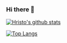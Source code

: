 ### Hi there 👋


[![Hristo's github stats](https://github-readme-stats.vercel.app/api?username=hr-hriskov&count_private=true&show_icons=true&theme=radical&hide_rank=false)](https://github.com/hr-hriskov/github-readme-stats)

[![Top Langs](https://github-readme-stats.vercel.app/api/top-langs/?username=hr-hriskov)](https://github.com/hr-hriskov/github-readme-stats)

<!--
**hr-hriskov/hr-hriskov** is a ✨ _special_ ✨ repository because its `README.md` (this file) appears on your GitHub profile.

Here are some ideas to get you started:

- 🔭 I’m currently working on ...
- 🌱 I’m currently learning ...
- 👯 I’m looking to collaborate on ...
- 🤔 I’m looking for help with ...
- 💬 Ask me about ...
- 📫 How to reach me: ...
- 😄 Pronouns: ...
- ⚡ Fun fact: ...
-->
